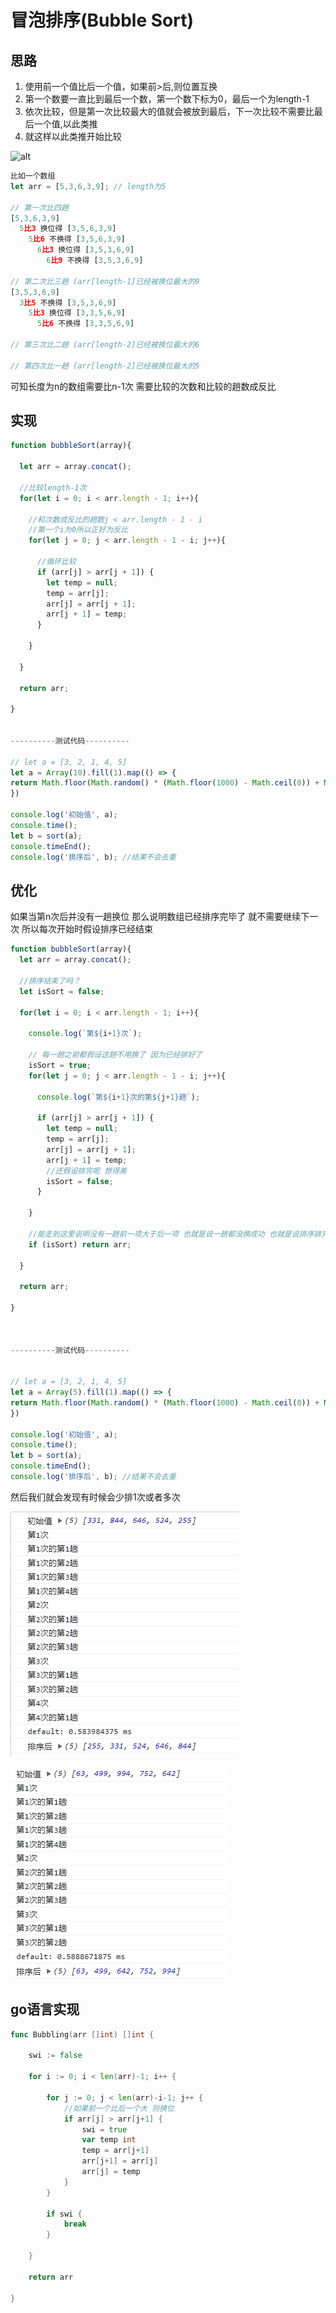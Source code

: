 # 冒泡排序(Bubble Sort)



## 思路

1. 使用前一个值比后一个值，如果前>后,则位置互换
2. 第一个数要一直比到最后一个数，第一个数下标为0，最后一个为length-1
3. 依次比较，但是第一次比较最大的值就会被放到最后，下一次比较不需要比最后一个值,以此类推
4. 就这样以此类推开始比较

![alt](https://p3-juejin.byteimg.com/tos-cn-i-k3u1fbpfcp/bb98997eab974429a6189c5f0c58f1c8~tplv-k3u1fbpfcp-zoom-in-crop-mark:3024:0:0:0.awebp?)

```js
比如一个数组
let arr = [5,3,6,3,9]; // length为5

// 第一次比四趟
[5,3,6,3,9] 
  5比3 换位得 [3,5,6,3,9]
    5比6 不换得 [3,5,6,3,9]
      6比3 换位得 [3,5,3,6,9]
        6比9 不换得 [3,5,3,6,9]

// 第二次比三趟 (arr[length-1]已经被换位最大的9
[3,5,3,6,9]
  3比5 不换得 [3,5,3,6,9]
    5比3 换位得 [3,3,5,6,9]
      5比6 不换得 [3,3,5,6,9]

// 第三次比二趟 (arr[length-2]已经被换位最大的6

// 第四次比一趟 (arr[length-2]已经被换位最大的5
```
可知长度为n的数组需要比n-1次
需要比较的次数和比较的趟数成反比


## 实现
```js
function bubbleSort(array){

  let arr = array.concat();

  //比较length-1次
  for(let i = 0; i < arr.length - 1; i++){

    //和次数成反比的趟数j < arr.length - 1 - i
    //第一个i为0所以正好为反比
    for(let j = 0; j < arr.length - 1 - i; j++){

      //循环比较
      if (arr[j] > arr[j + 1]) {
        let temp = null;
        temp = arr[j];
        arr[j] = arr[j + 1];
        arr[j + 1] = temp;
      }

    }

  }

  return arr;

}


----------测试代码----------

// let a = [3, 2, 1, 4, 5]
let a = Array(10).fill(1).map(() => {
return Math.floor(Math.random() * (Math.floor(1000) - Math.ceil(0)) + Math.ceil(0))
})

console.log('初始值', a);
console.time();
let b = sort(a);
console.timeEnd();
console.log('排序后', b); //结果不会去重
```


## 优化
如果当第n次后并没有一趟换位 那么说明数组已经排序完毕了 就不需要继续下一次
所以每次开始时假设排序已经结束
```js
function bubbleSort(array){
  let arr = array.concat();

  //排序结束了吗？
  let isSort = false;

  for(let i = 0; i < arr.length - 1; i++){

    console.log(`第${i+1}次`);

    // 每一趟之前都假设这趟不用换了 因为已经排好了
    isSort = true;
    for(let j = 0; j < arr.length - 1 - i; j++){

      console.log(`第${i+1}次的第${j+1}趟`);

      if (arr[j] > arr[j + 1]) {
        let temp = null;
        temp = arr[j];
        arr[j] = arr[j + 1];
        arr[j + 1] = temp;
        //还假设排完呢 想得美
        isSort = false;
      }

    }

    //能走到这里说明没有一趟前一项大于后一项 也就是说一趟都没换成功 也就是说排序排完咯
    if (isSort) return arr;
      
  }

  return arr;

}



----------测试代码----------


// let a = [3, 2, 1, 4, 5]
let a = Array(5).fill(1).map(() => {
return Math.floor(Math.random() * (Math.floor(1000) - Math.ceil(0)) + Math.ceil(0))
})

console.log('初始值', a);
console.time();
let b = sort(a);
console.timeEnd();
console.log('排序后', b); //结果不会去重
```
然后我们就会发现有时候会少排1次或者多次

![](https://raw.githubusercontent.com/Loveyless/img-clouding/main/img/718f00254d69b08ed78879895655357.png)

![](https://raw.githubusercontent.com/Loveyless/img-clouding/main/img/8ab7c6c1a35eed719b2821731d71e1e.png)


## go语言实现
```go
func Bubbling(arr []int) []int {

	swi := false

	for i := 0; i < len(arr)-1; i++ {

		for j := 0; j < len(arr)-i-1; j++ {
			//如果前一个比后一个大 则换位
			if arr[j] > arr[j+1] {
				swi = true
				var temp int
				temp = arr[j+1]
				arr[j+1] = arr[j]
				arr[j] = temp
			}
		}

		if swi {
			break
		}

	}

	return arr
  
}
```